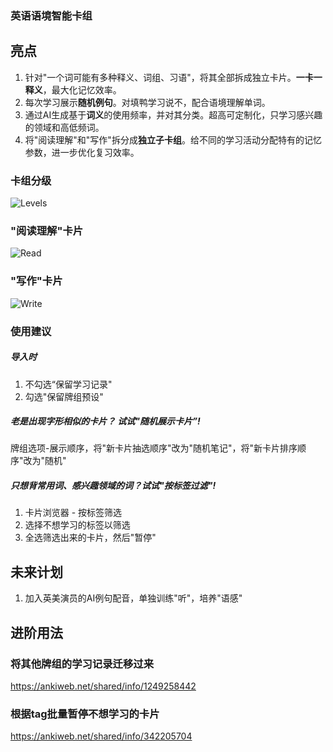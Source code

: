 ### 英语语境智能卡组

## 亮点
1. 针对"一个词可能有多种释义、词组、习语"，将其全部拆成独立卡片。**一卡一释义**，最大化记忆效率。
2. 每次学习展示**随机例句**。对填鸭学习说不，配合语境理解单词。
3. 通过AI生成基于**词义**的使用频率，并对其分类。超高可定制化，只学习感兴趣的领域和高低频词。
4. 将"阅读理解"和"写作"拆分成**独立子卡组**。给不同的学习活动分配特有的记忆参数，进一步优化复习效率。

### 卡组分级
![Levels](https://i.postimg.cc/1tnhb4ny/deck-split.png)
### "阅读理解"卡片
![Read](https://i.postimg.cc/CLzKL36h/v2-read.png)
### "写作"卡片
![Write](https://i.postimg.cc/3JVxytPg/v2-write.png)

### 使用建议
##### 导入时
1. 不勾选“保留学习记录"
2. 勾选"保留牌组预设"
##### 老是出现字形相似的卡片？ 试试"随机展示卡片”!
牌组选项-展示顺序，将"新卡片抽选顺序"改为"随机笔记"，将"新卡片排序顺序"改为"随机"
##### 只想背常用词、感兴趣领域的词？试试"按标签过滤"!
1. 卡片浏览器 - 按标签筛选
2. 选择不想学习的标签以筛选
3. 全选筛选出来的卡片，然后"暂停"


## 未来计划
1. 加入英美演员的AI例句配音，单独训练"听"，培养"语感"

## 进阶用法
### 将其他牌组的学习记录迁移过来
https://ankiweb.net/shared/info/1249258442

### 根据tag批量暂停不想学习的卡片
https://ankiweb.net/shared/info/342205704
